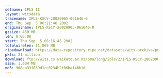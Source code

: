 ```yaml
---
setname: IPLS II
layout: witsdata
tracename: IPLS-KSCY-20020905-061646-0
end: Thu Sep  5 06:21:46 2002
originalname: IPLS-KSCY-20020905-061646-0
gzsize: 459 MB
len: 0:05:00
start: Thu Sep  5 06:16:46 2002
totalwirelen: 11,869 MB
ripedownload: https://data-repository.ripe.net/datasets/wits-archive/pma/long/ipls/2/IPLS-KSCY-20020905-061646-0.gz
pkts: 21 million
download: ftp://wits.cs.waikato.ac.nz/pma/long/ipls/2/IPLS-KSCY-20020905-061646-0.gz
size: 1,634 MB
md5: 968ea33f839d1ce0234b2f06baf46b1d
---
```


